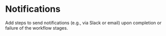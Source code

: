 # Notifications

Add steps to send notifications (e.g., via Slack or email) upon completion or failure of the workflow stages.
